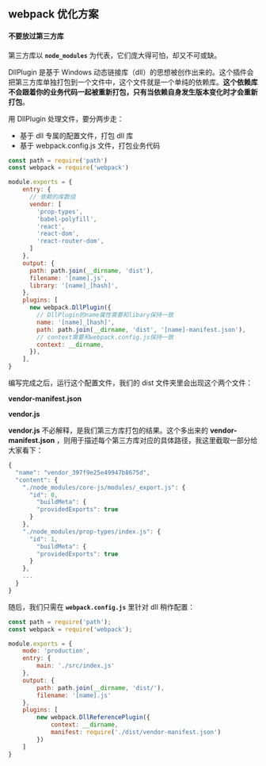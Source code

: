 ## webpack 优化方案



#### 不要放过第三方库

第三方库以 **`node_modules`** 为代表，它们庞大得可怕，却又不可或缺。

DllPlugin 是基于 Windows 动态链接库（dll）的思想被创作出来的。这个插件会把第三方库单独打包到一个文件中，这个文件就是一个单纯的依赖库。**这个依赖库不会跟着你的业务代码一起被重新打包，只有当依赖自身发生版本变化时才会重新打包**。

用 DllPlugin 处理文件，要分两步走：

* 基于 dll 专属的配置文件，打包 dll 库
* 基于 webpack.config.js 文件，打包业务代码

```javascript
const path = require('path')
const webpack = require('webpack')

module.exports = {
    entry: {
      // 依赖的库数组
      vendor: [
        'prop-types',
        'babel-polyfill',
        'react',
        'react-dom',
        'react-router-dom',
      ]
    },
    output: {
      path: path.join(__dirname, 'dist'),
      filename: '[name].js',
      library: '[name]_[hash]',
    },
    plugins: [
      new webpack.DllPlugin({
        // DllPlugin的name属性需要和libary保持一致
        name: '[name]_[hash]',
        path: path.join(__dirname, 'dist', '[name]-manifest.json'),
        // context需要和webpack.config.js保持一致
        context: __dirname,
      }),
    ],
}

```

编写完成之后，运行这个配置文件，我们的 dist 文件夹里会出现这个两个文件：

**vendor-manifest.json**

**vendor.js**

**vendor.js** 不必解释，是我们第三方库打包的结果。这个多出来的 **vendor-manifest.json** ，则用于描述每个第三方库对应的具体路径，我这里截取一部分给大家看下：

```javascript
{
  "name": "vendor_397f9e25e49947b8675d",
  "content": {
    "./node_modules/core-js/modules/_export.js": {
      "id": 0,
        "buildMeta": {
        "providedExports": true
      }
    },
    "./node_modules/prop-types/index.js": {
      "id": 1,
        "buildMeta": {
        "providedExports": true
      }
    },
    ...
  }
}  
```

随后，我们只需在 **`webpack.config.js`** 里针对 dll 稍作配置：

```javascript
const path = require('path');
const webpack = require('webpack');

module.exports = {
    mode: 'production',
    entry: {
        main: './src/index.js'
    },
    output: {
        path: path.join(__dirname, 'dist/'),
        filename: '[name].js'
    },
    plugins: [
        new webpack.DllReferencePlugin({
            context: __dirname,
            manifest: require('./dist/vendor-manifest.json')
        })
    ]
}
```

